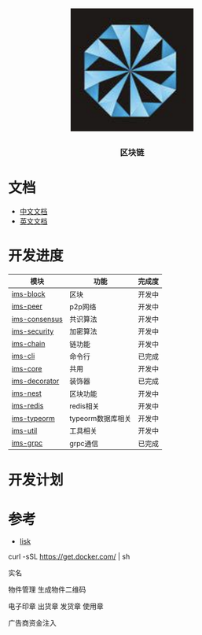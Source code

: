 <h1 align="center">
  <a href="libp2p.io"><img width="250" src="https://github.com/iwe7/nestchain/blob/master/static/logo/logo.png" /></a>
</h1>
<h3 align="center">区块链</h3>

# 文档

- [中文文档](./docs/cn/README.md)
- [英文文档](./docs/en/README.md)

# 开发进度

| 模块                                                  | 功能           | 完成度 |
|-----------------------------------------------------|--------------|-----|
| [ims-block](./packages/ims-block/README.md)         | 区块           | 开发中 |
| [ims-peer](./packages/ims-peer/README.md)           | p2p网络        | 开发中 |
| [ims-consensus](./packages/ims-consensus/README.md) | 共识算法         | 开发中 |
| [ims-security](./packages/ims-security/README.md)   | 加密算法         | 开发中 |
| [ims-chain](./packages/ims-chain/README.md)         | 链功能          | 开发中 |
| [ims-cli](./packages/ims-cli/README.md)             | 命令行          | 已完成 |
| [ims-core](./packages/ims-core/README.md)           | 共用           | 开发中 |
| [ims-decorator](./packages/ims-decorator/README.md) | 装饰器          | 已完成 |
| [ims-nest](./packages/ims-nest/README.md)           | 区块功能         | 开发中 |
| [ims-redis](./packages/ims-redis/README.md)         | redis相关      | 开发中 |
| [ims-typeorm](./packages/ims-typeorm/README.md)     | typeorm数据库相关 | 开发中 |
| [ims-util](./packages/ims-util/README.md)           | 工具相关         | 开发中 |
| [ims-grpc](./packages/ims-grpc)                     | grpc通信       | 已完成 |

# 开发计划


# 参考
- [lisk](https://github.com/LiskHQ/lisk)


curl -sSL https://get.docker.com/ | sh

实名

物件管理
生成物件二维码

电子印章
出货章 发货章 使用章

广告商资金注入
